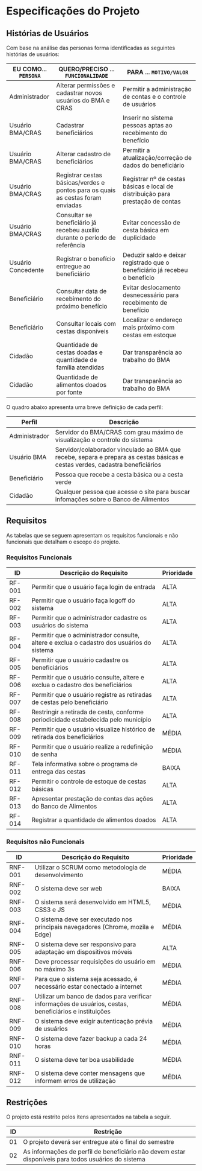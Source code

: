 # Especificações do Projeto

## Histórias de Usuários

Com base na análise das personas forma identificadas as seguintes histórias de usuários:

|EU COMO... `PERSONA`| QUERO/PRECISO ... `FUNCIONALIDADE` |PARA ... `MOTIVO/VALOR`                 |
|--------------------|------------------------------------|----------------------------------------|
|Administrador       | Alterar permissões e cadastrar novos usuários do BMA e CRAS | Permitir a administração de contas e o controle de usuários |
|Usuário BMA/CRAS | Cadastrar beneficiários |Inserir no sistema pessoas aptas ao recebimento do benefício  |
|Usuário BMA/CRAS | Alterar cadastro de beneficiários| Permitir a atualização/correção de dados do beneficiário |
|Usuário BMA/CRAS | Registrar cestas básicas/verdes e pontos para os quais as cestas foram enviadas | Registrar nº de cestas básicas e local de distribuição para prestação de contas |
|Usuário BMA/CRAS | Consultar se beneficiário já recebeu auxílio durante o período de referência | Evitar concessão de cesta básica em duplicidade |
|Usuário Concedente | Registrar o benefício entregue ao beneficiário | Deduzir saldo e deixar registrado que o beneficiário já recebeu o benefício |
|Beneficiário | Consultar data de recebimento do próximo benefício | Evitar deslocamento desnecessário para recebimento de benefício |
|Beneficiário | Consultar locais com cestas disponíveis | Localizar o endereço mais próximo com cestas em estoque |
|Cidadão| Quantidade de cestas doadas e quantidade de família atendidas| 	Dar transparência ao trabalho do BMA| 
|Cidadão|	Quantidade de alimentos doados por fonte|	Dar transparência ao trabalho do BMA |

O quadro abaixo apresenta uma breve definição de cada perfil: 

|Perfil| Descrição
|--------------------|------------------------------------|
|Administrador|	Servidor do BMA/CRAS com grau máximo de visualização e controle do sistema|
|Usuário BMA|	Servidor/colaborador vinculado ao BMA que recebe, separa e prepara as cestas básicas e cestas verdes, cadastra beneficiários|
|Beneficiário| 	Pessoa que recebe a cesta básica ou a cesta verde|
|Cidadão |	Qualquer pessoa que acesse o site para buscar infomações sobre o Banco de Alimentos|



## Requisitos

As tabelas que se seguem apresentam os requisitos funcionais e não funcionais que detalham o escopo do projeto.

### Requisitos Funcionais

|ID    | Descrição do Requisito  | Prioridade |
|------|-----------------------------------------|----|
|RF-001| Permitir que o usuário faça login de entrada| ALTA | 
|RF-002| Permitir que o usuário faça logoff do sistema| ALTA |
|RF-003| Permitir que o administrador cadastre os usuários do sistema| ALTA |
|RF-004| Permitir que o administrador consulte, altere e exclua o cadastro dos usuários do sistema| ALTA |
|RF-005| Permitir que o usuário cadastre os beneficiários| ALTA |
|RF-006| Permitir que o usuário consulte, altere e exclua o cadastro dos beneficiários| ALTA |
|RF-007| Permitir que o usuário registre as retiradas de cestas pelo beneficiário| ALTA |
|RF-008| Restringir a retirada de cesta, conforme periodicidade estabelecida pelo município| ALTA |
|RF-009| Permitir que o usuário visualize histórico de retirada dos beneficiários| MÉDIA |
|RF-010| Permitir que o usuário realize a redefinição de senha| MÉDIA |
|RF-011| Tela informativa sobre o programa de entrega das cestas| BAIXA |
|RF-012| Permitir o controle de estoque de cestas básicas| ALTA |
|RF-013| Apresentar prestação de contas das ações do Banco de Alimentos| ALTA |
|RF-014| Registrar a quantidade de alimentos doados| ALTA |




### Requisitos não Funcionais

|ID     | Descrição do Requisito  |Prioridade |
|-------|-------------------------|----|
|RNF-001| Utilizar o SCRUM como metodologia de desenvolvimento| MÉDIA | 
|RNF-002| O sistema deve ser web | BAIXA | 
|RNF-003| O sistema será desenvolvido em HTML5, CSS3 e JS| MÉDIA| 
|RNF-004| O sistema deve ser executado nos principais navegadores (Chrome, mozila e Edge)| MÉDIA  
|RNF-005| O sistema deve ser responsivo para adaptação em dispositivos móveis | ALTA | 
|RNF-006| Deve processar requisições do usuário em no máximo 3s| MÉDIA| 
|RNF-007| Para que o sistema seja acessado, é necessário estar conectado a internet| MÉDIA| 
|RNF-008| Utilizar um banco de dados para verificar informações de usuários, cestas, beneficiários e instituições| MÉDIA| 
|RNF-009| O sistema deve exigir autenticação prévia de usuários| MÉDIA| 
|RNF-010| O sistema deve fazer backup a cada 24 horas| MÉDIA| 
|RNF-011| O sistema deve ter boa usabilidade| MÉDIA| 
|RNF-012| O sistema deve conter mensagens que informem erros de utilização| MÉDIA| 


## Restrições

O projeto está restrito pelos itens apresentados na tabela a seguir.

|ID| Restrição                                             |
|--|-------------------------------------------------------|
|01| O projeto deverá ser entregue até o final do semestre|
|02| As informações de perfil de beneficiário não devem estar disponíveis para todos usuários do sistema|

